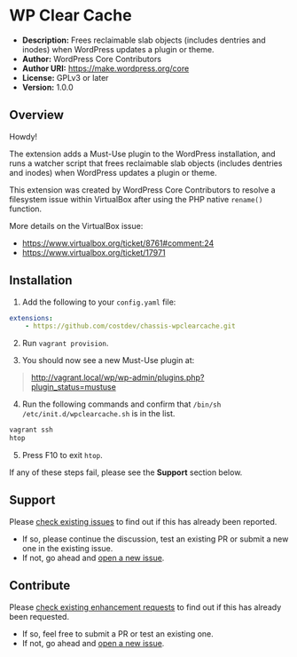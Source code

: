 # WP Clear Cache

- **Description:** Frees reclaimable slab objects (includes dentries and inodes) when WordPress updates a plugin or theme.
- **Author:**      WordPress Core Contributors
- **Author URI:**  https://make.wordpress.org/core
- **License:**     GPLv3 or later
- **Version:**     1.0.0

## Overview

Howdy!

The extension adds a Must-Use plugin to the WordPress installation, and runs a watcher script that frees reclaimable slab objects (includes dentries and inodes) when WordPress updates a plugin or theme.

This extension was created by WordPress Core Contributors to resolve a filesystem issue within VirtualBox after using the PHP native `rename()` function.

More details on the VirtualBox issue:
- https://www.virtualbox.org/ticket/8761#comment:24
- https://www.virtualbox.org/ticket/17971

## Installation

1. Add the following to your `config.yaml` file:

```yaml
extensions:
    - https://github.com/costdev/chassis-wpclearcache.git
```

2. Run `vagrant provision`.

3. You should now see a new Must-Use plugin at:
> http://vagrant.local/wp/wp-admin/plugins.php?plugin_status=mustuse

4. Run the following commands and confirm that `/bin/sh /etc/init.d/wpclearcache.sh` is in the list.

```sh
vagrant ssh
htop
```

5. Press F10 to exit `htop`.

If any of these steps fail, please see the **Support** section below.

## Support

Please [check existing issues](https://github.com/costdev/chassis-wpclearcache/issues) to find out if this has already been reported.
- If so, please continue the discussion, test an existing PR or submit a new one in the existing issue.
- If not, go ahead and [open a new issue](https://github.com/costdev/chassis-wpclearcache/issues/new/choose).

## Contribute

Please [check existing enhancement requests](https://github.com/costdev/chassis-wpclearcache/labels/enhancement) to find out if this has already been requested.
- If so, feel free to submit a PR or test an existing one.
- If not, go ahead and [open a new issue](https://github.com/costdev/chassis-wpclearcache/issues/new/choose).